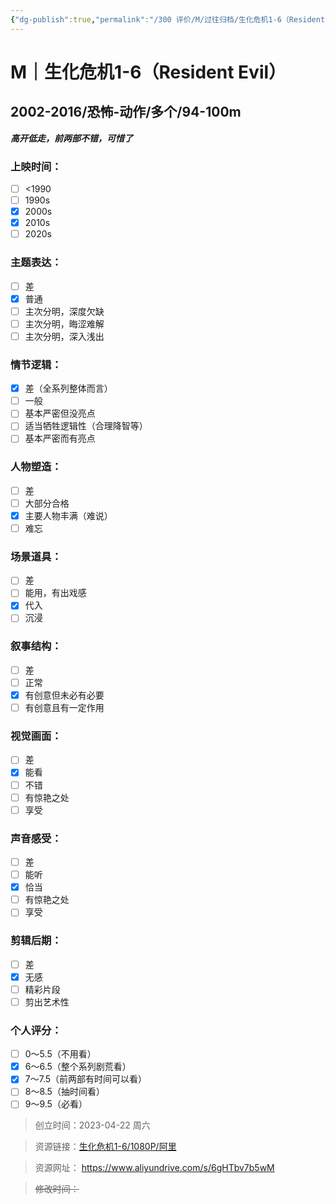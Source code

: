 ```yaml
---
{"dg-publish":true,"permalink":"/300 评价/M/过往归档/生化危机1-6（Resident Evil）/","title":"生化危机1-6（Resident Evil）","tags":["M","恐怖"],"created":"2024-01-25T18:45:04.000+08:00","updated":"2024-01-25T18:45:04.000+08:00"}
---
```



# M｜生化危机1-6（Resident Evil）
## 2002-2016/恐怖-动作/多个/94-100m
***高开低走，前两部不错，可惜了***
### 上映时间：
- [ ] <1990
- [ ] 1990s
- [x] 2000s
- [x] 2010s
- [ ] 2020s
### 主题表达：
- [ ] 差
- [x] 普通
- [ ] 主次分明，深度欠缺
- [ ] 主次分明，晦涩难解
- [ ] 主次分明，深入浅出
### 情节逻辑：
- [x] 差（全系列整体而言）
- [ ] 一般
- [ ] 基本严密但没亮点
- [ ] 适当牺牲逻辑性（合理降智等）
- [ ] 基本严密而有亮点
### 人物塑造：
- [ ] 差
- [ ] 大部分合格
- [x] 主要人物丰满（难说）
- [ ] 难忘
### 场景道具：
- [ ] 差
- [ ] 能用，有出戏感
- [x] 代入
- [ ] 沉浸
### 叙事结构：
- [ ] 差
- [ ] 正常
- [x] 有创意但未必有必要
- [ ] 有创意且有一定作用
### 视觉画面：
- [ ] 差
- [x] 能看
- [ ] 不错
- [ ] 有惊艳之处
- [ ] 享受
### 声音感受：
- [ ] 差
- [ ] 能听
- [x] 恰当
- [ ] 有惊艳之处
- [ ] 享受
### 剪辑后期：
- [ ] 差
- [x] 无感
- [ ] 精彩片段
- [ ] 剪出艺术性
### 个人评分：
- [ ] 0～5.5（不用看）
- [x] 6～6.5（整个系列剧荒看）
- [x] 7～7.5（前两部有时间可以看）
- [ ] 8～8.5（抽时间看）
- [ ] 9～9.5（必看）

>创立时间：2023-04-22 周六

>资源链接：[生化危机1-6/1080P/阿里](https://www.aliyundrive.com/s/6gHTbv7b5wM)

>资源网址：
>https://www.aliyundrive.com/s/6gHTbv7b5wM

>~~修改时间：~~



